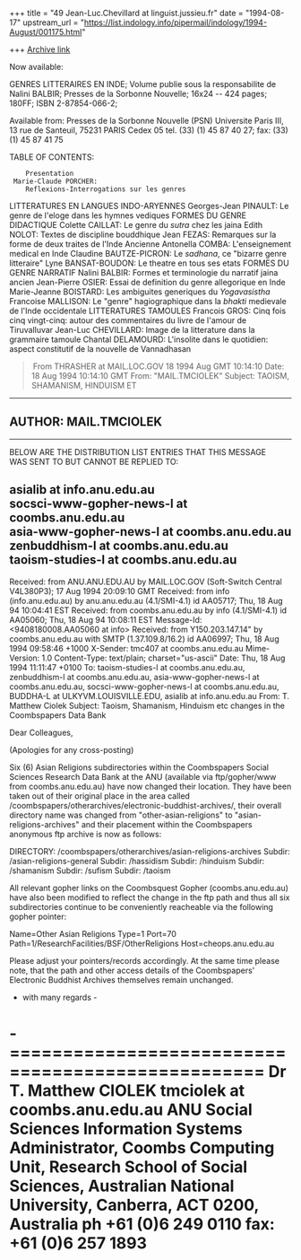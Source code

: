 +++
title = "49 Jean-Luc.Chevillard at linguist.jussieu.fr"
date = "1994-08-17"
upstream_url = "https://list.indology.info/pipermail/indology/1994-August/001175.html"

+++
[Archive link](https://list.indology.info/pipermail/indology/1994-August/001175.html)

Now available:

GENRES LITTERAIRES EN INDE; Volume publie sous la responsabilite
 de Nalini BALBIR; Presses de la Sorbonne Nouvelle;
 16x24 -- 424 pages; 180FF; ISBN 2-87854-066-2;

Available from: Presses de la Sorbonne Nouvelle (PSN)
 Universite Paris III,  13 rue de Santeuil, 75231 PARIS Cedex 05
 tel. (33) (1) 45 87 40 27; fax: (33) (1) 45 87 41 75


TABLE OF CONTENTS:

        Presentation
     Marie-Claude PORCHER:
        Reflexions-Interrogations sur les genres
LITTERATURES EN LANGUES INDO-ARYENNES
     Georges-Jean PINAULT:
        Le genre de l'eloge dans les hymnes vediques
 FORMES DU GENRE DIDACTIQUE
     Colette CAILLAT:
        Le genre du _sutra_ chez les jaina
     Edith NOLOT:
        Textes de discipline bouddhique
     Jean FEZAS:
        Remarques sur la forme de deux traites de l'Inde Ancienne
     Antonella COMBA:
        L'enseignement medical en Inde
     Claudine BAUTZE-PICRON:
        Le _sadhana_, ce "bizarre genre litteraire"
     Lyne BANSAT-BOUDON:
        Le theatre en tous ses etats
 FORMES DU GENRE NARRATIF
     Nalini BALBIR:
        Formes et terminologie du narratif jaina ancien
     Jean-Pierre OSIER:
        Essai de definition du genre allegorique en Inde
     Marie-Jeanne BOISTARD:
        Les ambiguites generiques du _Yogavasistha_
     Francoise MALLISON:
        Le "genre" hagiographique dans la _bhakti_
        medievale de l'Inde occidentale
LITTERATURES TAMOULES
     Francois GROS:
        Cinq fois cinq vingt-cinq: autour des 
        commentaires du livre de l'amour de Tiruvalluvar
     Jean-Luc CHEVILLARD:
        Image de la litterature dans la grammaire tamoule
     Chantal DELAMOURD:
        L'insolite dans le quotidien: aspect constitutif
        de la nouvelle de Vannadhasan




> From THRASHER at MAIL.LOC.GOV 18 1994 Aug GMT 10:14:10
Date: 18 Aug 1994 10:14:10 GMT
From: "MAIL.TMCIOLEK" <THRASHER at MAIL.LOC.GOV>
Subject: TAOISM, SHAMANISM, HINDUISM ET

------------------------------------
AUTHOR: MAIL.TMCIOLEK               
------------------------------------
-------------------------------------------------------------          
BELOW ARE THE DISTRIBUTION LIST ENTRIES THAT THIS MESSAGE              
WAS SENT TO BUT CANNOT BE REPLIED TO:                                  

asialib at info.anu.edu.au                                      
socsci-www-gopher-news-l at coombs.anu.edu.au                   
asia-www-gopher-news-l at coombs.anu.edu.au                     
zenbuddhism-l at coombs.anu.edu.au                              
taoism-studies-l at coombs.anu.edu.au                           
-------------------------------------------------------------          

Received: from ANU.ANU.EDU.AU by MAIL.LOC.GOV 
        (Soft-Switch Central V4L380P3); 17 Aug 1994 20:09:10 GMT 
Received: from info (info.anu.edu.au) by anu.anu.edu.au (4.1/SMI-4.1) 
        id AA05717; Thu, 18 Aug 94 10:04:41 EST 
Received: from coombs.anu.edu.au by info (4.1/SMI-4.1) 
        id AA05060; Thu, 18 Aug 94 10:08:11 EST 
Message-Id: <9408180008.AA05060 at info> 
Received: from Y150.203.147.14" by coombs.anu.edu.au with SMTP 
        (1.37.109.8/16.2) id AA06997; Thu, 18 Aug 1994 09:58:46 +1000 
X-Sender: tmc407 at coombs.anu.edu.au 
Mime-Version: 1.0 
Content-Type: text/plain; charset="us-ascii" 
Date: Thu, 18 Aug 1994 11:11:47 +0100 
To: taoism-studies-l at coombs.anu.edu.au, zenbuddhism-l at coombs.anu.edu.au, 
        asia-www-gopher-news-l at coombs.anu.edu.au, 
        socsci-www-gopher-news-l at coombs.anu.edu.au, 
        BUDDHA-L at ULKYVM.LOUISVILLE.EDU, asialib at info.anu.edu.au 
From: T. Matthew Ciolek <tmciolek at coombs.anu.edu.au> 
Subject: Taoism, Shamanism, Hinduism etc changes in the Coombspapers Data Bank 

Dear Colleagues, 

(Apologies for any cross-posting) 

Six (6) Asian Religions subdirectories within the Coombspapers Social Sciences 
Research Data Bank at the ANU (available via ftp/gopher/www from 
coombs.anu.edu.au) have now changed their location. They have been taken out 
of their original place in the area called 
/coombspapers/otherarchives/electronic-buddhist-archives/, their overall 
directory name was changed from "other-asian-religions" to 
"asian-religions-archives" and their placement within the Coombspapers 
anonymous ftp archive is now as follows: 

DIRECTORY:  /coombspapers/otherarchives/asian-religions-archives 
Subdir:     /asian-religions-general 
Subdir:     /hassidism 
Subdir:     /hinduism 
Subdir:     /shamanism 
Subdir:     /sufism 
Subdir:     /taoism 

All relevant gopher links on the Coombsquest Gopher (coombs.anu.edu.au) have 
also been modified to reflect the change in the ftp path and thus all six 
subdirectories continue to be conveniently reacheable via the following gopher 
pointer: 

Name=Other Asian Religions 
Type=1 
Port=70 
Path=1/ResearchFacilities/BSF/OtherReligions 
Host=cheops.anu.edu.au 

Please adjust your pointers/records accordingly.   At the same time please note, 
that the path and other access details of the Coombspapers' Electronic Buddhist Archives 
themselves remain unchanged. 


- with many regards - 

-================================================== 
Dr T. Matthew CIOLEK           tmciolek at coombs.anu.edu.au 
ANU Social Sciences Information Systems Administrator, 
Coombs Computing Unit, Research School of Social Sciences, 
Australian National University, Canberra, ACT 0200, Australia 
ph +61 (0)6 249 0110             fax: +61 (0)6 257 1893 
=================================================== 








